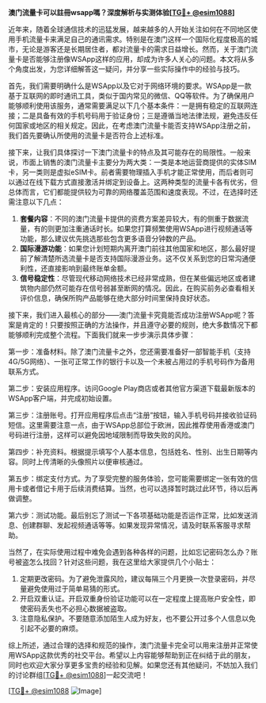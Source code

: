 **澳门流量卡可以註冊wsapp嗎？深度解析与实测体验[[TG💪+ @esim1088](https://t.me/s/esim1088)]**

近年来，随着全球通信技术的迅猛发展，越来越多的人开始关注如何在不同地区使用手机流量卡来满足自己的通讯需求。特别是在澳门这样一个国际化程度极高的城市，无论是游客还是长期居住者，都对流量卡的需求日益增长。然而，关于澳门流量卡是否能够注册像WSApp这样的应用，却成为许多人关心的问题。本文将从多个角度出发，为您详细解答这一疑问，并分享一些实际操作中的经验与技巧。

首先，我们需要明确什么是WSApp以及它对于网络环境的要求。WSApp是一款基于互联网的即时通讯工具，类似于国内常见的微信、QQ等软件。为了确保用户能够顺利使用该服务，通常需要满足以下几个基本条件：一是拥有稳定的互联网连接；二是具备有效的手机号码用于验证身份；三是遵循当地法律法规，避免违反任何国家或地区的相关规定。因此，在考虑澳门流量卡能否支持WSApp注册之前，我们首先要确认所使用的流量卡是否符合上述标准。

接下来，让我们具体探讨一下澳门流量卡的特点及其可能存在的局限性。一般来说，市面上销售的澳门流量卡主要分为两大类：一类是本地运营商提供的实体SIM卡，另一类则是虚拟eSIM卡。前者需要物理插入手机才能正常使用，而后者则可以通过在线下载方式直接激活并绑定到设备上。这两种类型的流量卡各有优劣，但总体而言，它们都能提供较为可靠的网络覆盖范围和速度表现。不过，在选择时还需注意以下几点：

1. **套餐内容**：不同的澳门流量卡提供的资费方案差异较大，有的侧重于数据流量，有的则更加注重通话时长。如果您打算频繁使用WSApp进行视频通话等功能，那么建议优先挑选那些包含更多语音分钟数的产品。
2. **国际漫游功能**：如果您计划短期内离开澳门前往其他国家和地区，那么最好提前了解清楚所选流量卡是否支持国际漫游业务。这不仅关系到您的日常沟通便利性，还直接影响到最终账单金额。
3. **信号稳定性**：尽管现代移动网络技术已经非常成熟，但在某些偏远地区或者建筑物内部仍然可能存在信号弱甚至断网的情况。因此，在购买前务必查看相关评价信息，确保所购产品能够在绝大部分时间里保持良好状态。

接下来，我们进入最核心的部分——澳门流量卡究竟能否成功注册WSApp呢？答案是肯定的！只要按照正确的方法操作，并且遵守必要的规则，绝大多数情况下都能够顺利完成整个流程。下面我们就来一步步演示具体步骤：

第一步：准备材料。除了澳门流量卡之外，您还需要准备好一部智能手机（支持4G/5G网络）、一张可正常工作的银行卡以及一个未被占用过的手机号码作为备用联系方式。

第二步：安装应用程序。访问Google Play商店或者其他官方渠道下载最新版本的WSApp客户端，并完成初始设置。

第三步：注册账号。打开应用程序后点击“注册”按钮，输入手机号码并接收验证码短信。这里需要注意一点，由于WSApp总部位于欧洲，因此推荐使用香港或澳门号码进行注册，这样可以避免因地域限制而导致失败的风险。

第四步：补充资料。根据提示填写个人基本信息，包括姓名、性别、出生日期等内容。同时上传清晰的头像照片以便审核通过。

第五步：绑定支付方式。为了享受完整的服务体验，您可能需要绑定一张有效的信用卡或者借记卡用于后续消费结算。当然，也可以选择暂时跳过此环节，待以后再做调整。

第六步：测试功能。最后别忘了测试一下各项基础功能是否运作正常，比如发送消息、创建群聊、发起视频通话等等。如果发现异常情况，请及时联系客服寻求帮助。

当然了，在实际使用过程中难免会遇到各种各样的问题，比如忘记密码怎么办？账号被盗怎么找回？针对这些问题，我在这里给大家提供几个小贴士：

1. 定期更改密码。为了避免泄露风险，建议每隔三个月更换一次登录密码，并尽量避免使用过于简单易猜的形式。
2. 开启双重认证。开启双重身份验证功能可以在一定程度上提高账户安全性，即使密码丢失也不必担心数据被盗取。
3. 注意隐私保护。不要随意添加陌生人成为好友，也不要公开过多个人信息以免引起不必要的麻烦。

综上所述，通过合理的选择和规范的操作，澳门流量卡完全可以用来注册并正常使用WSApp这款优秀的社交平台。希望以上内容能够帮助到正在纠结于此的朋友，同时也欢迎大家分享更多宝贵的经验和见解。如果您还有其他疑问，不妨加入我们的讨论群组[[TG💪+ @esim1088](https://t.me/s/esim1088)]一起交流吧！

[[TG💪+ @esim1088](https://t.me/s/esim1088) ![Image](https://i.postimg.cc/4NQfJmqS/Snipaste-2025-05-13-00-14-12.png)]